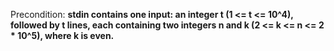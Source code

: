 Precondition: **stdin contains one input: an integer t (1 <= t <= 10^4), followed by t lines, each containing two integers n and k (2 <= k <= n <= 2 * 10^5), where k is even.**